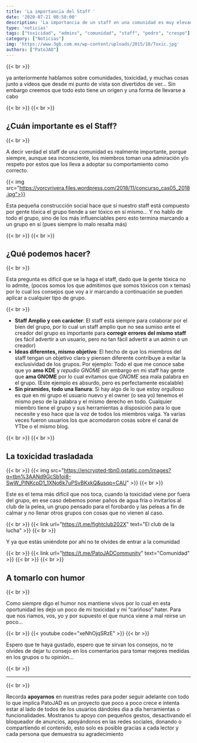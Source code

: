 ```yaml
---
title: 'La importancia del Staff '
date: '2020-07-21 08:58:00'
description: 'La importancia de un staff en una comunidad es muy elevada y mas cuando de toxicidad hablamos...'
type: 'noticias'
tags: ["toxicidad", "admins", "comunidad", "staff", "pedro", "crespo"]
category: ["Noticias"]
img: 'https://www.3gb.com.mx/wp-content/uploads/2015/10/Toxic.jpg'
authors: ["PatoJAD"]
---
```


{{< br >}}

ya anteriormente hablamos sobre comunidades, toxicidad, y muchas cosas junto a videos que desde mi punto de vista son divertidos de ver… Sin embargo creemos que todo esto tiene un origen y una forma de llevarse a cabo

{{< br >}}
{{< br >}}

## ¿Cuán importante es el Staff?

{{< br >}}

A decir verdad el staff de una comunidad es realmente importante, porque siempre, aunque sea inconsciente, los miembros toman una admiración y/o respeto por estos que los lleva a adoptar su comportamiento como correcto.

{{< img src="https://yorcyrivera.files.wordpress.com/2018/11/concurso_cas05_2018.jpg">}}

Esta pequeña construcción social hace que si nuestro staff está compuesto por gente tóxica el grupo tiende a ser tóxico en sí mismo… Y no hablo de todo el grupo, sino de los más influenciables pero esto termina marcando a un grupo en sí (pues siempre lo malo resalta más)

{{< br >}}
{{< br >}}

## ¿Qué podemos hacer?

{{< br >}}

Esta pregunta es difícil que se la haga el staff, dado que la gente tóxica no lo admite, (pocos somos los que admitimos que somos tóxicos con x temas) por lo cual los consejos que voy a ir marcando a continuación se pueden aplicar a cualquier tipo de grupo.

{{< br >}}

* **Staff Amplio y con carácter**: El staff está siempre para colaborar por el bien del grupo, por lo cual un staff amplio que no sea sumiso ante el creador del grupo es importante para **corregir errores del mismo staff** (es fácil advertir a un usuario, pero no tan fácil advertir a un admin o un creador)
* **Ideas diferentes, mismo objetivo**: El hecho de que los miembros del staff tengan un objetivo claro y piensen diferente contribuye a evitar la exclusividad de los grupos. Por ejemplo: Todo el que me conoce sabe que yo **amo KDE** y *repudio GNOME* sin embargo en mi staff hay gente que **ama GNOME** por lo cual evitamos que *GNOME* sea  mala palabra en el grupo. (Este ejemplo es absurdo, pero es perfectamente escalable)
* **Sin piramides, todo una llanura**: Si hay algo de lo que estoy orgulloso es que en mi grupo el usuario nuevo y el owner (o sea yo) tenemos el mismo peso de la palabra y el mismo derecho en todo. Cualquier miembro tiene el grupo y sus herramientas a disposición para lo que necesite y eso hace que la voz de todos los miembros valga. Ya varias veces fueron usuarios los que acomodaron cosas sobre el canal de YTbe o el mismo blog.

{{< br >}}
{{< br >}}

## La toxicidad trasladada

{{< br >}}
{{< img src="https://encrypted-tbn0.gstatic.com/images?q=tbn%3AANd9GcSb1oi8-SwW_PINKcpD1_1XNo6k7uPSvBKxkQ&usqp=CAU" >}}
{{< br >}}

Este es el tema más difícil que nos toca, cuando la toxicidad viene por fuera del grupo, en ese caso debemos poner paños de agua fría o invitarlos al club de la pelea, un grupo pensado para el forobardo y las peleas a fin de calmar y no llenar otros grupos con cosas que no vienen al caso.

{{< br >}}
{{< link url="https://t.me/fightclub202X" text="El club de la lucha" >}}
{{< br >}}

Y ya que estás uniéndote por ahí no te olvides de entrar a la comunidad

{{< br >}}
{{< link url="https://t.me/PatoJADCommunity" text="Comunidad" >}}
{{< br >}}
{{< br >}}

## A tomarlo con humor

{{< br >}}

Como siempre digo el humor nos mantiene vivos por lo cual en esta oportunidad les dejo un poco de mi toxicidad y mi “cariñoso” hater. Para que nos riamos, vos, yo y por supuesto el que nunca viene a mal reirse un poco…

{{< br >}}
{{< youtube code="xeNhOjqSRzE" >}}
{{< br >}}

Espero que te haya gustado, espero que te sirvan los consejos, no te olvides de dejar tu consejo en los comentarios para tomar mejores medidas en los grupos o tu opinión…

{{< br >}}

---

{{< br >}}

Recorda **apoyarnos** en nuestras redes para poder seguir adelante con todo lo que implica PatoJAD es un proyecto que poco a poco crece e intenta estar al lado de todos de los usuarios dándoles dia a dia herramientas o funcionalidades. Mostranos tu apoyo con pequeños gestos, desactivando el bloqueador de anuncios, apoyándonos en las redes sociales, donando o compartiendo el contenido, esto solo es posible gracias a cada lector y cada persona que demuestra su agradecimiento
